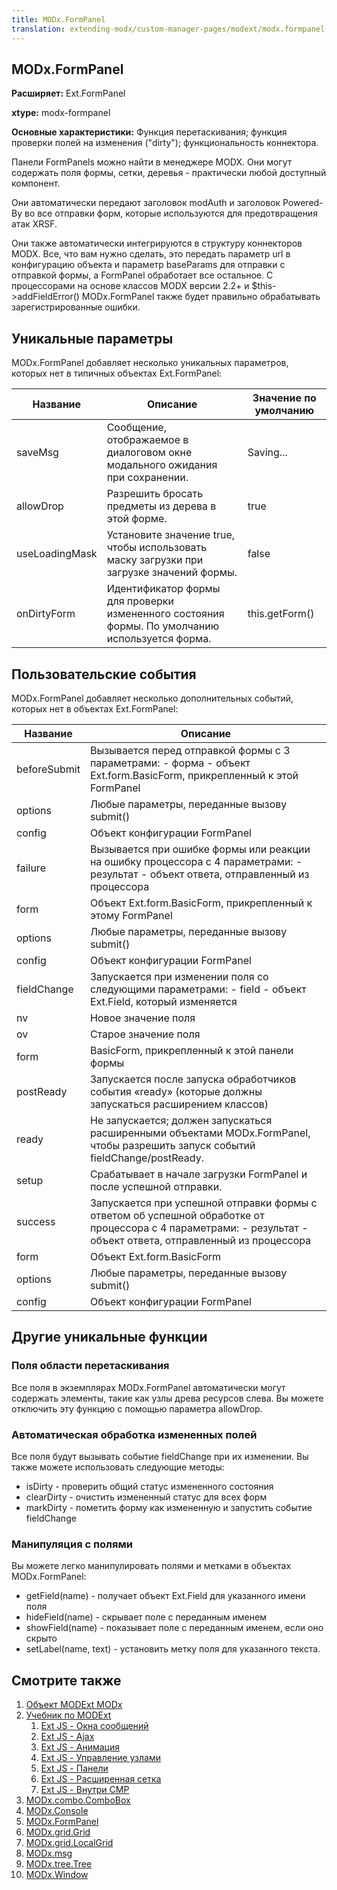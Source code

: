 ```yaml
---
title: MODx.FormPanel
translation: extending-modx/custom-manager-pages/modext/modx.formpanel
---
```


## MODx.FormPanel

**Расширяет:** Ext.FormPanel

**xtype:** modx-formpanel

**Основные характеристики:** Функция перетаскивания; функция проверки полей на изменения ("dirty"); функциональность коннектора.

Панели FormPanels можно найти в менеджере MODX. Они могут содержать поля формы, сетки, деревья - практически любой доступный компонент.

Они автоматически передают заголовок modAuth и заголовок Powered-By во все отправки форм, которые используются для предотвращения атак XRSF.

Они также автоматически интегрируются в структуру коннекторов MODX. Все, что вам нужно сделать, это передать параметр url в конфигурацию объекта и параметр baseParams для отправки с отправкой формы, а FormPanel обработает все остальное. С процессорами на основе классов MODX версии 2.2+ и $this->addFieldError() MODx.FormPanel также будет правильно обрабатывать зарегистрированные ошибки.

## Уникальные параметры

MODx.FormPanel добавляет несколько уникальных параметров, которых нет в типичных объектах Ext.FormPanel:

Название | Описание | Значение по умолчанию
--- | --- | ---
saveMsg | Сообщение, отображаемое в диалоговом окне модального ожидания при сохранении. | Saving...
allowDrop | Разрешить бросать предметы из дерева в этой форме. | true
useLoadingMask | Установите значение true, чтобы использовать маску загрузки при загрузке значений формы. | false
onDirtyForm | Идентификатор формы для проверки измененного состояния формы. По умолчанию используется форма. | this.getForm()

## Пользовательские события

MODx.FormPanel добавляет несколько дополнительных событий, которых нет в объектах Ext.FormPanel:

Название | Описание
--- | ---
beforeSubmit | Вызывается перед отправкой формы с 3 параметрами: - форма - объект Ext.form.BasicForm, прикрепленный к этой FormPanel
options | Любые параметры, переданные вызову submit()
config | Объект конфигурации FormPanel
failure | Вызывается при ошибке формы или реакции на ошибку процессора с 4 параметрами: - результат - объект ответа, отправленный из процессора
form | Объект Ext.form.BasicForm, прикрепленный к этому FormPanel
options | Любые параметры, переданные вызову submit()
config | Объект конфигурации FormPanel
fieldChange | Запускается при изменении поля со следующими параметрами: - field - объект Ext.Field, который изменяется
nv | Новое значение поля
ov | Старое значение поля
form | BasicForm, прикрепленный к этой панели формы
postReady | Запускается после запуска обработчиков события «ready» (которые должны запускаться расширением классов)
ready | Не запускается; должен запускаться расширенными объектами MODx.FormPanel, чтобы разрешить запуск событий fieldChange/postReady.
setup | Срабатывает в начале загрузки FormPanel и после успешной отправки.
success | Запускается при успешной отправки формы с ответом об успешной обработке от процессора с 4 параметрами: - результат - объект ответа, отправленный из процессора
form | Объект Ext.form.BasicForm
options | Любые параметры, переданные вызову submit()
config | Объект конфигурации FormPanel

## Другие уникальные функции

### Поля области перетаскивания

Все поля в экземплярах MODx.FormPanel автоматически могут содержать элементы, такие как узлы древа ресурсов слева. Вы можете отключить эту функцию с помощью параметра allowDrop.

### Автоматическая обработка измененных полей

Все поля будут вызывать событие fieldChange при их изменении. Вы также можете использовать следующие методы:

- isDirty - проверить общий статус измененного состояния
- clearDirty - очистить измененный статус для всех форм
- markDirty - пометить форму как измененную и запустить событие fieldChange

### Манипуляция с полями

Вы можете легко манипулировать полями и метками в объектах MODx.FormPanel:

- getField(name) - получает объект Ext.Field для указанного имени поля
- hideField(name) - скрывает поле с переданным именем
- showField(name) - показывает поле с переданным именем, если оно скрыто
- setLabel(name, text) - установить метку поля для указанного текста.

## Смотрите также

1. [Объект MODExt MODx](extending-modx/custom-manager-pages/modext/modext-modx-object)
2. [Учебник по MODExt ](extending-modx/custom-manager-pages/modext/modext-tutorials)
    1. [Ext JS - Окна сообщений](extending-modx/custom-manager-pages/modext/modext-tutorials/1.-ext-js-tutorial-message-boxes)
    2. [Ext JS - Ajax](extending-modx/custom-manager-pages/modext/modext-tutorials/2.-ext-js-tutorial-ajax-include)
    3. [Ext JS - Анимация](extending-modx/custom-manager-pages/modext/modext-tutorials/3.-ext-js-tutorial-animation)
    4. [Ext JS - Управление узлами](extending-modx/custom-manager-pages/modext/modext-tutorials/4.-ext-js-tutorial-manipulating-nodes)
    5. [Ext JS - Панели](extending-modx/custom-manager-pages/modext/modext-tutorials/5.-ext-js-tutorial-panels)
    6. [Ext JS - Расширенная сетка](extending-modx/custom-manager-pages/modext/modext-tutorials/7.-ext-js-tutoral-advanced-grid)
    7. [Ext JS - Внутри CMP](extending-modx/custom-manager-pages/modext/modext-tutorials/8.-ext-js-tutorial-inside-a-cmp)
3. [MODx.combo.ComboBox](extending-modx/custom-manager-pages/modext/modx.combo.combobox)
4. [MODx.Console](extending-modx/custom-manager-pages/modext/modx.console)
5. [MODx.FormPanel](extending-modx/custom-manager-pages/modext/modx.formpanel)
6. [MODx.grid.Grid](extending-modx/custom-manager-pages/modext/modx.grid.grid)
7. [MODx.grid.LocalGrid](extending-modx/custom-manager-pages/modext/modx.grid.localgrid)
8. [MODx.msg](extending-modx/custom-manager-pages/modext/modx.msg)
9. [MODx.tree.Tree](extending-modx/custom-manager-pages/modext/modx.tree.tree)
10. [MODx.Window](extending-modx/custom-manager-pages/modext/modx.window)
